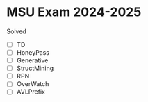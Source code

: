 # MSU Exam 2024-2025
Solved
- [ ] TD
- [ ] HoneyPass
- [ ] Generative
- [ ] StructMining
- [ ] RPN
- [ ] OverWatch
- [ ] AVLPrefix